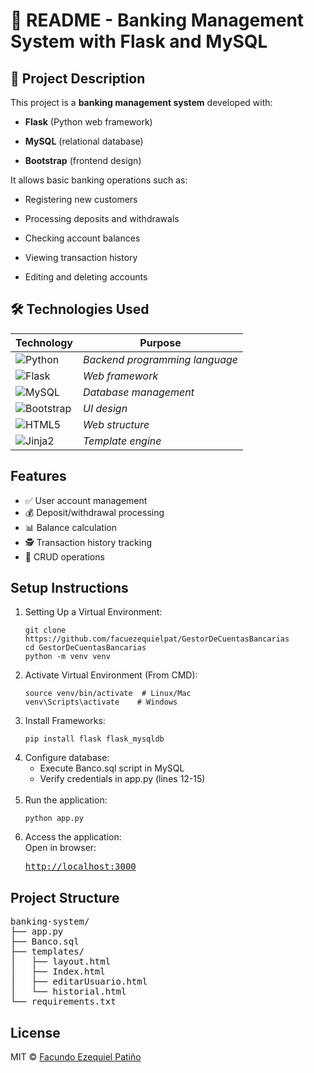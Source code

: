 # 📝 README - Banking Management System with Flask and MySQL
## 📌 Project Description
This project is a **banking management system** developed with:

- **Flask** (Python web framework)

- **MySQL** (relational database)

- **Bootstrap** (frontend design)

It allows basic banking operations such as:

- Registering new customers

- Processing deposits and withdrawals

- Checking account balances

- Viewing transaction history

- Editing and deleting accounts

## 🛠️ Technologies Used

| Technology        | Purpose |
|-------------------|---------|
|![Python](https://img.shields.io/badge/Python-3776AB?style=for-the-badge&logo=python&logoColor=white)| _Backend programming language_
![Flask](https://img.shields.io/badge/Flask-000000?style=for-the-badge&logo=flask&logoColor=white)| _Web framework_
![MySQL](https://img.shields.io/badge/MySQL-005C84?style=for-the-badge&logo=mysql&logoColor=white)| _Database management_
![Bootstrap](https://img.shields.io/badge/Bootstrap-563D7C?style=for-the-badge&logo=bootstrap&logoColor=white)| _UI design_
![HTML5](https://img.shields.io/badge/HTML5-E34F26?style=for-the-badge&logo=html5&logoColor=white)| _Web structure_
![Jinja2](https://img.shields.io/badge/Jinja2-B41717?style=for-the-badge&logo=jinja&logoColor=white)| _Template engine_



 <!DOCTYPE html>
<html lang="en">
<body>
    </ul>
    <h2 id="features">Features</h2>
    <ul class="feature-list">
        <li>✅ User account management</li>
        <li>💰 Deposit/withdrawal processing</li>
        <li>📊 Balance calculation</li>
        <li>🕵️ Transaction history tracking</li>
        <li>🔄 CRUD operations</li>
    </ul>
    <h2 id="Instructions">Setup Instructions</h2>
    <ol>
     <li>Setting Up a Virtual Environment:
         <pre><code>git clone https://github.com/facuezequielpat/GestorDeCuentasBancarias
cd GestorDeCuentasBancarias
python -m venv venv</code></pre>
     </li>
     <li>Activate Virtual Environment (From CMD):
         <pre><code>source venv/bin/activate  # Linux/Mac
venv\Scripts\activate    # Windows</code></pre>
     </li>
     <li>Install Frameworks:
         <pre><code>pip install flask flask_mysqldb</code></pre>
     </li>
     <li>Configure database:
<ul><li>Execute Banco.sql script in MySQL</li>
<li>Verify credentials in app.py (lines 12-15)</li></ul>
     <br>
     </li>
     <li>Run the application:
      <pre><code>python app.py</code></pre>
     </li>
     <li>Access the application:<br>
      Open in browser: <pre><a href="http://localhost:3000">http://localhost:3000</a></pre>
     </li>
    </ol>
    <h2 id="project-structure">Project Structure</h2>
    <pre>banking-system/
├── app.py
├── Banco.sql
├── templates/
│   ├── layout.html
│   ├── Index.html
│   ├── editarUsuario.html
│   └── historial.html
└── requirements.txt</pre>
    <h2 id="license">License</h2>
    <p>MIT © <a href="https://github.com/facuezequielpat">Facundo Ezequiel Patiño</a></p>
</body>
</html>
